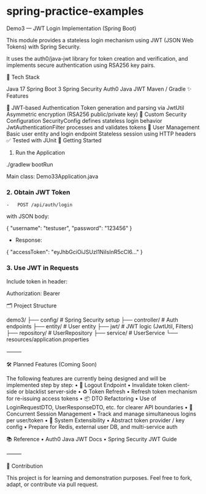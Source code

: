 # spring-practice-examples

Demo3 — JWT Login Implementation (Spring Boot)

This module provides a stateless login mechanism using JWT (JSON Web Tokens) with Spring Security.

It uses the auth0/java-jwt library for token creation and verification, and implements secure authentication using RSA256 key pairs.

🔧 Tech Stack

Java 17
Spring Boot 3
Spring Security
Auth0 Java JWT
Maven / Gradle
✨ Features

🔐 JWT-based Authentication
Token generation and parsing via JwtUtil
Asymmetric encryption (RSA256 public/private key)
🧱 Custom Security Configuration
SecurityConfig defines stateless login behavior
JwtAuthenticationFilter processes and validates tokens
👤 User Management
Basic user entity and login endpoint
Stateless session using HTTP headers
✅ Tested with JUnit
🚀 Getting Started

1. Run the Application

./gradlew bootRun

Main class: Demo33Application.java

### 2. Obtain JWT Token

	-	POST /api/auth/login
with JSON body:

{
  "username": "testuser",
  "password": "123456"
}

- Response:

{
  "accessToken": "eyJhbGciOiJSUzI1NiIsInR5cCI6..."
}

### 3. Use JWT in Requests

Include token in header:

Authorization: Bearer <your-token>

🗂 Project Structure

demo3/
├── config/                  # Spring Security setup
├── controller/              # Auth endpoints
├── entity/                  # User entity
├── jwt/                     # JWT logic (JwtUtil, Filters)
├── repository/              # UserRepository
├── service/                 # UserService
└── resources/application.properties


⸻

🛠 Planned Features (Coming Soon)

The following features are currently being designed and will be implemented step by step:
	•	🔄 Logout Endpoint
	•	Invalidate token client-side or blacklist server-side
	•	♻️ Token Refresh
	•	Refresh token mechanism for re-issuing access tokens
	•	📦 DTO Refactoring
	•	Use of LoginRequestDTO, UserResponseDTO, etc. for clearer API boundaries
	•	👥 Concurrent Session Management
	•	Track and manage simultaneous logins per user/token
	•	🚀 System Extensibility
	•	Abstract token provider / key config
	•	Prepare for Redis, external user DB, and multi-service auth

📚 Reference
	•	Auth0 Java JWT Docs
	•	Spring Security JWT Guide

⸻

🤝 Contribution

This project is for learning and demonstration purposes.
Feel free to fork, adapt, or contribute via pull request.

